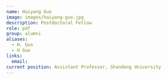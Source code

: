 ```yaml
---
name: Haiyang Guo
image: images/haiyang-guo.jpg
description: Postdoctoral Fellow
role: pdf
group: alumni
aliases:
  - H. Guo
  - H Guo
links:
  email:
current position: Assistant Professor, Shandong University
---
```

